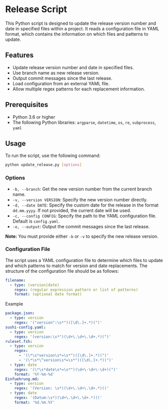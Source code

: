 # Release Script

This Python script is designed to update the release version number and date in specified files within a project. It reads a configuration file in YAML format, which contains the information on which files and patterns to update.

## Features

* Update release version number and date in specified files.
* Use branch name as new release version.
* Output commit messages since the last release.
* Load configuration from an external YAML file.
* Allow multiple regex patterns for each replacement information.

## Prerequisites

* Python 3.6 or higher
* The following Python libraries: `argparse`, `datetime`, `os`, `re`, `subprocess`, `yaml`

## Usage

To run the script, use the following command:

```bash
python update_release.py [options]
```

### Options

* `-b, --branch`: Get the new version number from the current branch name.
* `-v, --version VERSION`: Specify the new version number directly.
* `-d, --date DATE`: Specify the custom date for the release in the format `dd.mm.yyyy`. If not provided, the current date will be used.
* `-c, --config CONFIG`: Specify the path to the YAML configuration file. Default is `config.yaml`.
* `-o, --output`: Output the commit messages since the last release.

**Note:** You must provide either `-b` or `-v` to specify the new release version.

### Configuration File

The script uses a YAML configuration file to determine which files to update and which patterns to match for version and date replacements. The structure of the configuration file should be as follows:

```yaml
filename:
  - type: (version|date)
    regex: (regular expression pattern or list of patterns)
    format: (optional date format)
```

Example

```yaml
package.json:
  - type: version
    regex: '("version":\s*")([\d\.]+.*)(")'
sushi-config.yaml:
  - type: version
    regex: '(version:\s*")(\d+\.\d+\.\d+.*)(")'
ruleset.fsh:
  - type: version
    regex:
      - '(\*\s*version\s*=\s*")([\d\.]+.*)(")'
      - '(\*\s*\^version\s*=\s*")([\d\.]+.*)(")'
  - type: date
    regex: '(\*\s*date\s*=\s*")(\d+\-\d+\-\d+)(")'
    format: '%Y-%m-%d'
Einfuehrung.md:
  - type: version
    regex: '(Version: \s*)(\d+\.\d+\.\d+.*)()'
  - type: date
    regex: '(Datum:\s*)(\d+\.\d+\.\d+.*)()'
    format: '%d.%m.%Y'

```
